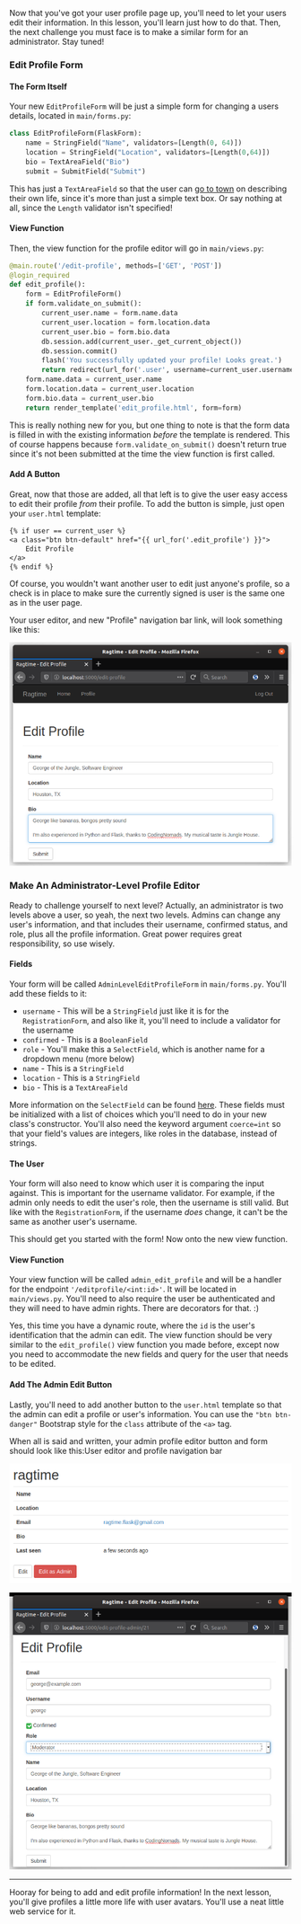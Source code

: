 Now that you've got your user profile page up, you'll need to let your users edit their information. In this lesson, you'll learn just how to do that. Then, the next challenge you must face is to make a similar form for an administrator. Stay tuned!

### Edit Profile Form

#### The Form Itself

Your new `EditProfileForm` will be just a simple form for changing a users details, located in `main/forms.py`:

```python
class EditProfileForm(FlaskForm):
    name = StringField("Name", validators=[Length(0, 64)])
    location = StringField("Location", validators=[Length(0,64)])
    bio = TextAreaField("Bio")
    submit = SubmitField("Submit")
```

This has just a `TextAreaField` so that the user can <a href="https://idioms.thefreedictionary.com/go+to+town" target="_blank">go to town</a> on describing their own life, since it's more than just a simple text box. Or say nothing at all, since the `Length` validator isn't specified!

#### View Function

Then, the view function for the profile editor will go in `main/views.py`:

```python
@main.route('/edit-profile', methods=['GET', 'POST'])
@login_required
def edit_profile():
    form = EditProfileForm()
    if form.validate_on_submit():
        current_user.name = form.name.data
        current_user.location = form.location.data
        current_user.bio = form.bio.data
        db.session.add(current_user._get_current_object())
        db.session.commit()
        flash('You successfully updated your profile! Looks great.')
        return redirect(url_for('.user', username=current_user.username))
    form.name.data = current_user.name
    form.location.data = current_user.location
    form.bio.data = current_user.bio
    return render_template('edit_profile.html', form=form)
```

This is really nothing new for you, but one thing to note is that the form data is filled in with the existing information *before* the template is rendered. This of course happens because `form.validate_on_submit()` doesn't return true since it's not been submitted at the time the view function is first called.

#### Add A Button

Great, now that those are added, all that left is to give the user easy access to edit their profile *from* their profile. To add the button is simple, just open your `user.html` template:

```jinja2
{% if user == current_user %}
<a class="btn btn-default" href="{{ url_for('.edit_profile') }}">
    Edit Profile
</a>
{% endif %}
```

Of course, you wouldn't want another user to edit just anyone's profile, so a check is in place to make sure the currently signed is user is the same one as in the user page.

Your user editor, and new "Profile" navigation bar link, will look something like this:

![User editor and profile navigation bar](../images/edit_profile.png)

### Make An Administrator-Level Profile Editor

Ready to challenge yourself to next level? Actually, an administrator is two levels above a user, so yeah, the next two levels. Admins can change any user's information, and that includes their username, confirmed status, and role, plus all the profile information. Great power requires great responsibility, so use wisely.

#### Fields

Your form will be called `AdminLevelEditProfileForm` in `main/forms.py`. You'll add these fields to it:

- `username` - This will be a `StringField` just like it is for the `RegistrationForm`, and also like it, you'll need to include a validator for the username
- `confirmed` - This is a `BooleanField`
- `role` - You'll make this a `SelectField`, which is another name for a dropdown menu (more below)
- `name` - This is a `StringField`
- `location` - This is a `StringField`
- `bio` - This is a `TextAreaField`

More information on the `SelectField` can be found <a href="https://wtforms.readthedocs.io/en/2.3.x/fields/#wtforms.fields.SelectField" target="_blank">here</a>. These fields must be initialized with a list of choices which you'll need to do in your new class's constructor. You'll also need the keyword argument `coerce=int` so that your field's values are integers, like roles in the database, instead of strings.

#### The User

Your form will also need to know which user it is comparing the input against. This is important for the username validator. For example, if the admin only needs to edit the user's role, then the username is still valid. But like with the `RegistrationForm`, if the username *does* change, it can't be the same as another user's username.

This should get you started with the form! Now onto the new view function.

#### View Function

Your view function will be called `admin_edit_profile` and will be a handler for the endpoint `'/editprofile/<int:id>'`. It will be located in `main/views.py`. You'll need to also require the user be authenticated and they will need to have admin rights. There are decorators for that. :)

Yes, this time you have a dynamic route, where the `id` is the user's identification that the admin can edit. The view function should be very similar to the `edit_profile()` view function you made before, except now you need to accommodate the new fields and query for the user that needs to be edited.

#### Add The Admin Edit Button

Lastly, you'll need to add another button to the `user.html` template so that the admin can edit a profile or user's information. You can use the `"btn btn-danger"` Bootstrap style for the `class` attribute of the `<a>` tag.

When all is said and written, your admin profile editor button and form should look like this:User editor and profile navigation bar

![](../images/edit_profile_admin_button.png)

![Edit profile, what admin sees](../images/edit_profile_admin_form.png)

___

Hooray for being to add and edit profile information! In the next lesson, you'll give profiles a little more life with user avatars. You'll use a neat little web service for it.